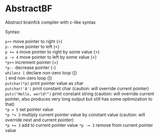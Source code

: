 # AbstractBF
Abstract brainfck compiler with c-like syntax 

Syntax:

`p++` move pointer to right (>)<br>
`p--` move pointer to left (<)<br>
`p += 4` move pointer to right by some value (>)<br>
`p -= 4` move pointer to left by some value (<)<br>
`*p++` increment pointer (+)<br>
`*p--` decrease pointer (-)<br>
`whilenz [` declare non-zero loop ([)<br>
`]` end non-zero loop (])<br>
`putchar(*p)` print pointer value as char<br>
`putchar('A')` print constant char (caution: will override current pointer)<br>
`puts("Hello, world!")` print constant string (caution: will override current pointer, also produces very long output but still has some optimization to that)<br>
`*p = 5` set pointer value<br>
`*p *= 3` multiply current pointer value by constant value (caution: will override next and current pointer)<br>
`*p += 3` add to current pointer value
`*p -= 3` remove from current pointer value
